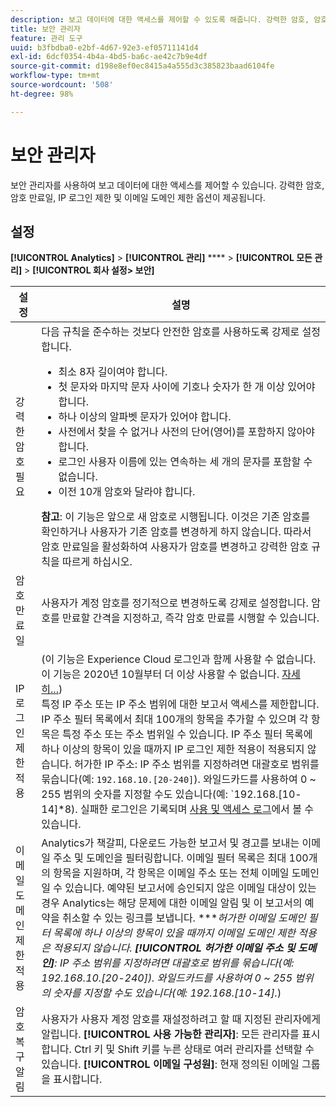 ```yaml
---
description: 보고 데이터에 대한 액세스를 제어할 수 있도록 해줍니다. 강력한 암호, 암호 만료일, IP 로그인 제한 및 이메일 도메인 제한 옵션이 제공됩니다.
title: 보안 관리자
feature: 관리 도구
uuid: b3fbdba0-e2bf-4d67-92e3-ef05711141d4
exl-id: 6dcf0354-4b4a-4bd5-ba6c-ae42c7b9e4df
source-git-commit: d198e8ef0ec8415a4a555d3c385823baad6104fe
workflow-type: tm+mt
source-wordcount: '508'
ht-degree: 98%

---
```


# 보안 관리자

보안 관리자를 사용하여 보고 데이터에 대한 액세스를 제어할 수 있습니다. 강력한 암호, 암호 만료일, IP 로그인 제한 및 이메일 도메인 제한 옵션이 제공됩니다.

## 설정

**[!UICONTROL Analytics]** >  **[!UICONTROL 관리]**   **** >  **[!UICONTROL 모든 관리]** >  **[!UICONTROL 회사 설정> 보안]**

| 설정 | 설명 |
|--- |--- |
| 강력한 암호 필요 | 다음 규칙을 준수하는 것보다 안전한 암호를 사용하도록 강제로 설정합니다. <ul><li>최소 8자 길이여야 합니다.</li><li>첫 문자와 마지막 문자 사이에 기호나 숫자가 한 개 이상 있어야 합니다.</li><li>하나 이상의 알파벳 문자가 있어야 합니다.</li><li>사전에서 찾을 수 없거나 사전의 단어(영어)를 포함하지 않아야 합니다.</li><li>로그인 사용자 이름에 있는 연속하는 세 개의 문자를 포함할 수 없습니다.</li><li>이전 10개 암호와 달라야 합니다.</li></ul>**참고**: 이 기능은 앞으로 새 암호로 시행됩니다. 이것은 기존 암호를 확인하거나 사용자가 기존 암호를 변경하게 하지 않습니다. 따라서 암호 만료일을 활성화하여 사용자가 암호를 변경하고 강력한 암호 규칙을 따르게 하십시오. |
| 암호 만료일 | 사용자가 계정 암호를 정기적으로 변경하도록 강제로 설정합니다. 암호를 만료할 간격을 지정하고, 즉각 암호 만료를 시행할 수 있습니다. |
| IP 로그인 제한 적용 | (이 기능은 Experience Cloud 로그인과 함께 사용할 수 없습니다. 이 기능은 2020년 10월부터 더 이상 사용할 수 없습니다. [자세히...](/help/admin/company/login-restrictions-eol.md))<br> 특정 IP 주소 또는 IP 주소 범위에 대한 보고서 액세스를 제한합니다. IP 주소 필터 목록에서 최대 100개의 항목을 추가할 수 있으며 각 항목은 특정 주소 또는 주소 범위일 수 있습니다. IP 주소 필터 목록에 하나 이상의 항목이 있을 때까지 IP 로그인 제한 적용이 적용되지 않습니다.  허가한 IP 주소: IP 주소 범위를 지정하려면 대괄호로 범위를 묶습니다(예: `192.168.10.[20-240]`). 와일드카드를 사용하여 0 ~ 255 범위의 숫자를 지정할 수도 있습니다(예: `192.168.[10-14]*8). 실패한 로그인은 기록되며 [사용 및 액세스 로그](https://docs.adobe.com/content/help/ko-KR/analytics/admin/admin-tools/logs.html#section_6FBAF92D9EA244809C45A78A2F0A7232)에서 볼 수 있습니다. |
| 이메일 도메인 제한 적용 | Analytics가 책갈피, 다운로드 가능한 보고서 및 경고를 보내는 이메일 주소 및 도메인을 필터링합니다. 이메일 필터 목록은 최대 100개의 항목을 지원하며, 각 항목은 이메일 주소 또는 전체 이메일 도메인일 수 있습니다. 예약된 보고서에 승인되지 않은 이메일 대상이 있는 경우 Analytics는 해당 문제에 대한 이메일 알림 및 이 보고서의 예약을 취소할 수 있는 링크를 보냅니다. ****&#x200B;허가한 이메일 도메인 필터 목록에 하나 이상의 항목이 있을 때까지 이메일 도메인 제한 적용은 적용되지 않습니다. **[!UICONTROL 허가한 이메일 주소 및 도메인]**: IP 주소 범위를 지정하려면 대괄호로 범위를 묶습니다(예: 192.168.10.[20-240]). 와일드카드를 사용하여 0 ~ 255 범위의 숫자를 지정할 수도 있습니다(예: 192.168.[10-14].*) |
| 암호 복구 알림 | 사용자가 사용자 계정 암호를 재설정하려고 할 때 지정된 관리자에게 알립니다. **[!UICONTROL 사용 가능한 관리자]**: 모든 관리자를 표시합니다. Ctrl 키 및 Shift 키를 누른 상태로 여러 관리자를 선택할 수 있습니다. **[!UICONTROL 이메일 구성원]**: 현재 정의된 이메일 그룹을 표시합니다.  |
